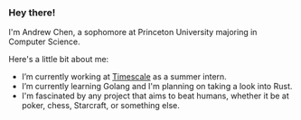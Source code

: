 ### Hey there!

I'm Andrew Chen, a sophomore at Princeton University majoring in Computer Science. 

Here's a little bit about me: 
- I’m currently working at [Timescale](https://www.timescale.com/) as a summer intern. 
- I’m currently learning Golang and I'm planning on taking a look into Rust. 
- I'm fascinated by any project that aims to beat humans, whether it be at poker, chess, Starcraft, or something else. 

<!-- - I’m looking to collaborate on ... -->
<!-- - I’m looking for help with ... -->
<!-- - Ask me about ... -->
<!-- - How to reach me: ... -->
